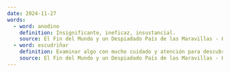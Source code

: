 ```yaml
---
date: 2024-11-27
words:
  - word: anodino
    definition: Insignificante, ineficaz, insustancial.
    source: El Fin del Mundo y un Despiadado País de las Maravillas - Haruki Murakami
  - word: escudriñar
    definition: Examinar algo con mucho cuidado y atención para descubrir algo oculto o secreto.
    source: El Fin del Mundo y un Despiadado País de las Maravillas - Haruki Murakami 
---
```

